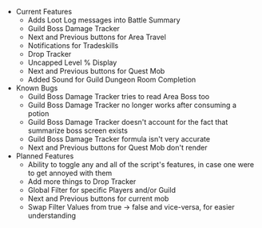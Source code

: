 - Current Features
  - Adds Loot Log messages into Battle Summary
  - Guild Boss Damage Tracker
  - Next and Previous buttons for Area Travel
  - Notifications for Tradeskills
  - Drop Tracker
  - Uncapped Level % Display
  - Next and Previous buttons for Quest Mob
  - Added Sound for Guild Dungeon Room Completion
- Known Bugs
  - Guild Boss Damage Tracker tries to read Area Boss too
  - Guild Boss Damage Tracker no longer works after consuming a potion
  - Guild Boss Damage Tracker doesn't account for the fact that summarize boss screen exists
  - Guild Boss Damage Tracker formula isn't very accurate
  - Next and Previous buttons for Quest Mob don't render
- Planned Features
  - Ability to toggle any and all of the script's features, in case one were to get annoyed with them
  - Add more things to Drop Tracker
  - Global Filter for specific Players and/or Guild
  - Next and Previous buttons for current mob
  - Swap Filter Values from true -> false and vice-versa, for easier understanding
